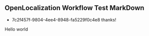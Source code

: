 ## OpenLocalization Workflow Test MarkDown
* 7c2f457f-9804-4ee4-8948-fa5229f0c4e8 
thanks!

Hello world